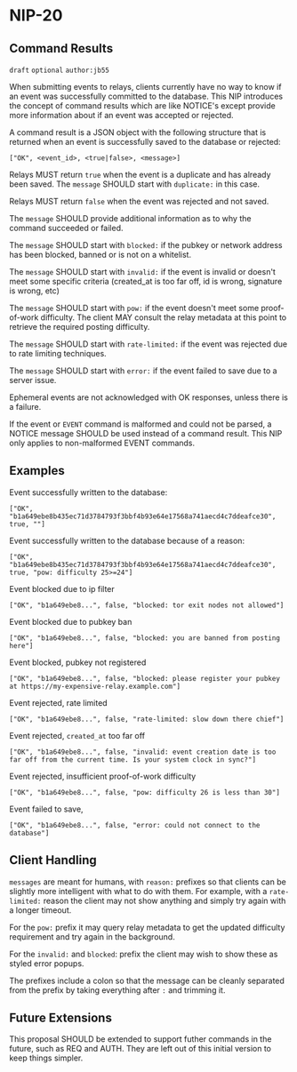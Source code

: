 NIP-20
======


Command Results
---------------

`draft` `optional` `author:jb55`

When submitting events to relays, clients currently have no way to know if an event was successfully committed to the database. This NIP introduces the concept of command results which are like NOTICE's except provide more information about if an event was accepted or rejected.

A command result is a JSON object with the following structure that is returned when an event is successfully saved to the database or rejected:

    ["OK", <event_id>, <true|false>, <message>]

Relays MUST return `true` when the event is a duplicate and has already been saved. The `message` SHOULD start with `duplicate:` in this case.

Relays MUST return `false` when the event was rejected and not saved.

The `message` SHOULD provide additional information as to why the command succeeded or failed.

The `message` SHOULD start with `blocked:` if the pubkey or network address has been blocked, banned or is not on a whitelist.

The `message` SHOULD start with `invalid:` if the event is invalid or doesn't meet some specific criteria (created_at is too far off, id is wrong, signature is wrong, etc)

The `message` SHOULD start with `pow:` if the event doesn't meet some proof-of-work difficulty. The client MAY consult the relay metadata at this point to retrieve the required posting difficulty.

The `message` SHOULD start with `rate-limited:` if the event was rejected due to rate limiting techniques.

The `message` SHOULD start with `error:` if the event failed to save due to a server issue.

Ephemeral events are not acknowledged with OK responses, unless there is a failure.

If the event or `EVENT` command is malformed and could not be parsed, a NOTICE message SHOULD be used instead of a command result. This NIP only applies to non-malformed EVENT commands.


Examples
--------

Event successfully written to the database:

    ["OK", "b1a649ebe8b435ec71d3784793f3bbf4b93e64e17568a741aecd4c7ddeafce30", true, ""]

Event successfully written to the database because of a reason:

    ["OK", "b1a649ebe8b435ec71d3784793f3bbf4b93e64e17568a741aecd4c7ddeafce30", true, "pow: difficulty 25>=24"]

Event blocked due to ip filter

    ["OK", "b1a649ebe8...", false, "blocked: tor exit nodes not allowed"]

Event blocked due to pubkey ban

    ["OK", "b1a649ebe8...", false, "blocked: you are banned from posting here"]

Event blocked, pubkey not registered

    ["OK", "b1a649ebe8...", false, "blocked: please register your pubkey at https://my-expensive-relay.example.com"]

Event rejected, rate limited

    ["OK", "b1a649ebe8...", false, "rate-limited: slow down there chief"]

Event rejected, `created_at` too far off

    ["OK", "b1a649ebe8...", false, "invalid: event creation date is too far off from the current time. Is your system clock in sync?"]

Event rejected, insufficient proof-of-work difficulty

    ["OK", "b1a649ebe8...", false, "pow: difficulty 26 is less than 30"]

Event failed to save, 

    ["OK", "b1a649ebe8...", false, "error: could not connect to the database"]



Client Handling
---------------

`messages` are meant for humans, with `reason:` prefixes so that clients can be slightly more intelligent with what to do with them. For example, with a `rate-limited:` reason the client may not show anything and simply try again with a longer timeout.

For the `pow:` prefix it may query relay metadata to get the updated difficulty requirement and try again in the background.

For the `invalid:` and `blocked`: prefix the client may wish to show these as styled error popups.

The prefixes include a colon so that the message can be cleanly separated from the prefix by taking everything after `:` and trimming it.


Future Extensions
-----------------

This proposal SHOULD be extended to support futher commands in the future, such as REQ and AUTH. They are left out of this initial version to keep things simpler.
